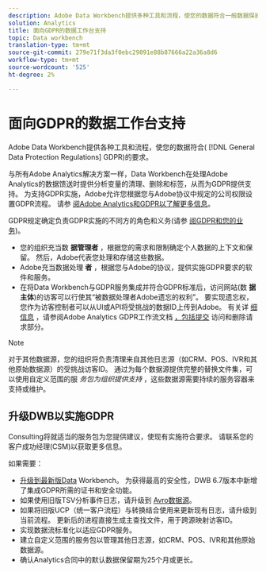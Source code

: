 ```yaml
---
description: Adobe Data Workbench提供多种工具和流程，使您的数据符合一般数据保护规定(GDPR)。
solution: Analytics
title: 面向GDPR的数据工作台支持
topic: Data workbench
translation-type: tm+mt
source-git-commit: 279e71f3da3f0ebc29091e88b87666a22a36a8d6
workflow-type: tm+mt
source-wordcount: '525'
ht-degree: 2%

---
```



# 面向GDPR的数据工作台支持

Adobe Data Workbench提供各种工具和流程，使您的数据符合( [!DNL General Data Protection Regulations] GDPR)的要求。

与所有Adobe Analytics解决方案一样，Data Workbench在处理Adobe Analytics的数据馈送时提供分析变量的清理、删除和标签，从而为GDPR提供支持。 为支持GDPR实施，Adobe允许您根据您与Adobe协议中规定的公司权限设置GDPR流程。 请参 [阅Adobe Analytics和GDPR以了解更多信息](https://docs.adobe.com/content/help/en/analytics/admin/data-governance/an-gdpr-overview.html)。

GDPR规定确定负责GDPR实施的不同方的角色和义务(请参 [阅GDPR和您的业务](https://www.adobe.com/cn/privacy/general-data-protection-regulation.html))。

* 您的组织充当数 **据管理者** ，根据您的需求和限制确定个人数据的上下文和保留。 然后，Adobe代表您处理和存储这些数据。
* Adobe充当数据处理 **者** ，根据您与Adobe的协议，提供实施GDPR要求的软件和服务。
* 在将Data Workbench与GDPR服务集成并符合GDPR标准后，访问网站(数 **据主体**)的访客可以行使其“被数据处理者Adobe遗忘的权利”。 要实现遗忘权，您作为访客控制者可以从UI或API将受挑战的数据ID上传到Adobe。 有关详 [细信息](https://docs.adobe.com/help/en/analytics/admin/data-governance/an-gdpr-workflow.html) ，请参阅Adobe Analytics GDPR工作流文档 [，包括提交](https://docs.adobe.com/content/help/en/analytics/admin/data-governance/gdpr-submit-access-delete.html) 访问和删除请求部分。

>[!NOTE]
>
>对于其他数据源，您的组织将负责清理来自其他日志源（如CRM、POS、IVR和其他原始数据源）的受挑战访客ID。 通过为每个数据源提供完整的替换文件集，可以使用自定义范围的服 _务包为组织提供支持_ ，这些数据源需要持续的服务容器来支持或维护。

## 升级DWB以实施GDPR

Consulting将就适当的服务包为您提供建议，使现有实施符合要求。 请联系您的客户成功经理(CSM)以获取更多信息。

如果需要：

* [升级到最新版Data](https://docs.adobe.com/content/help/zh-Hans/data-workbench/using/release-notes/release-notes.html) Workbench。 为获得最高的安全性，DWB 6.7版本中新增了集成GDPR所需的证书和安全功能。
* 如果使用旧版TSV分析事件日志，请升级到 [Avro数据源](https://docs.adobe.com/content/help/en/data-workbench/using/dataset/log-proc-config-file/c-log-sources.html#section-9a824b4c3d5549e7952a7111232035b2)。
* 如果将旧版UCP（统一客户流程）与转换结合使用来更新现有日志，请升级到当前流程。 更新后的进程直接生成主查找文件，用于跨源映射访客ID。
* 实现数据流标准化以适应GDPR服务。
* 建立自定义范围的服务包以管理其他日志源，如CRM、POS、IVR和其他原始数据源。
* 确认Analytics合同中的默认数据保留期为25个月或更长。
